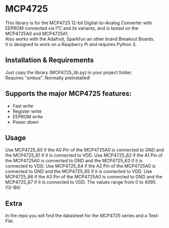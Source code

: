 # MCP4725
This library is for the MCP4725 12-bit Digital-to-Analog Converter with EEPROM connected via I²C and its variants, and is tested on the MCP4725A0 and MCP4725A1.<br>
Also works with the Adafruit, Sparkfun an other brand Breakout Boards.<br>
It is designed to work on a Raspberry Pi and requires Python 3.

## Installation & Requirements
Just copy the library (MCP4725_lib.py) in your project folder.<br>
Requires "smbus". Normally preinstalled!

## Supports the major MCP4725 features:
- Fast write
- Register write
- EEPROM write
- Power down

## Usage
Use MCP4725_60 if the A0 Pin of the MCP4725A0 is connected to GND and the MCP4725_61 if it is connected to VDD.
Use MCP4725_62 if the A1 Pin of the MCP4725A0 is connected to GND and the MCP4725_63 if it is connected to VDD.
Use MCP4725_64 if the A2 Pin of the MCP4725A0 is connected to GND and the MCP4725_65 if it is connected to VDD.
Use MCP4725_66 if the A3 Pin of the MCP4725A0 is connected to GND and the MCP4725_67 if it is connected to VDD.
The values range from 0 to 4095 (12-Bit)

## Extra
In the repo you will find the datasheet for the MCP4725 series and a Test-File.
